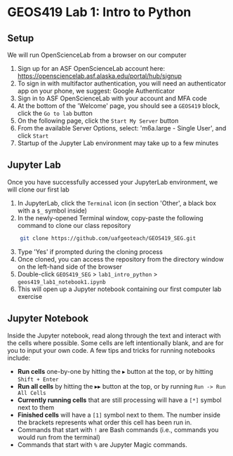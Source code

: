 # GEOS419 Lab 1: Intro to Python

## Setup

We will run OpenScienceLab from a browser on our computer

1. Sign up for an ASF OpenScienceLab account here: https://opensciencelab.asf.alaska.edu/portal/hub/signup
2. To sign in with multifactor authentication, you will need an authenticator app on your phone, we suggest: Google Authenticator
3. Sign in to ASF OpenScienceLab with your account and MFA code
4. At the bottom of the 'Welcome' page, you should see a `GEOS419` block, click the `Go to lab` button
5. On the following page, click the `Start My Server` button
6. From the available Server Options, select: 'm6a.large - Single User', and click `Start`
5. Startup of the Jupyter Lab environment may take up to a few minutes

## Jupyter Lab

Once you have successfully accessed your JupyterLab environment, we will clone our first lab

1. In JupyterLab, click the `Terminal` icon (in section 'Other', a black box with a `$_` symbol inside)
2. In the newly-opened Terminal window, copy-paste the following command to clone our class repository

```bash
	git clone https://github.com/uafgeoteach/GEOS419_SEG.git
```

3. Type 'Yes' if prompted during the cloning process
4. Once cloned, you can access the repository from the directory window on the left-hand side of the browser
5. Double-click `GEOS419_SEG` > `lab1_intro_python` > `geos419_lab1_notebook1.ipynb`
6. This will open up a Jupyter notebook containing our first computer lab exercise

## Jupyter Notebook

Inside the Jupyter notebook, read along through the text and interact with the cells where possible.
Some cells are left intentionally blank, and are for you to input your own code.
A few tips and tricks for running notebooks include:

- **Run cells** one-by-one by hitting the $\blacktriangleright$ button at the top, or by hitting `Shift + Enter`
- **Run all cells** by hitting the $\blacktriangleright\blacktriangleright$ button at the top, or by running `Run -> Run All Cells`
- **Currently running cells** that are still processing will have a `[*]` symbol next to them
- **Finished cells** will have a `[1]` symbol next to them. The number inside the brackets represents what order this cell has been run in.
- Commands that start with `!` are Bash commands (i.e., commands you would run from the terminal)
- Commands that start with `%` are Jupyter Magic commands.
